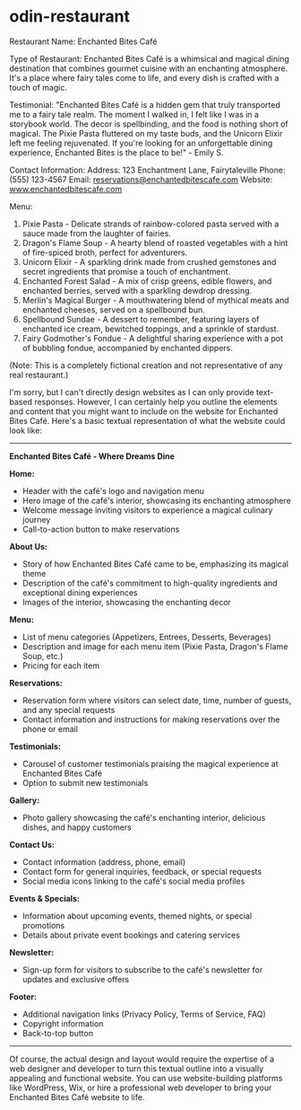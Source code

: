 # odin-restaurant

Restaurant Name: Enchanted Bites Café

Type of Restaurant: Enchanted Bites Café is a whimsical and magical dining destination that combines gourmet cuisine with an enchanting atmosphere. It's a place where fairy tales come to life, and every dish is crafted with a touch of magic.

Testimonial: 
"Enchanted Bites Café is a hidden gem that truly transported me to a fairy tale realm. The moment I walked in, I felt like I was in a storybook world. The decor is spellbinding, and the food is nothing short of magical. The Pixie Pasta fluttered on my taste buds, and the Unicorn Elixir left me feeling rejuvenated. If you're looking for an unforgettable dining experience, Enchanted Bites is the place to be!" - Emily S.

Contact Information:
Address: 123 Enchantment Lane, Fairytaleville
Phone: (555) 123-4567
Email: reservations@enchantedbitescafe.com
Website: www.enchantedbitescafe.com

Menu:
1. Pixie Pasta - Delicate strands of rainbow-colored pasta served with a sauce made from the laughter of fairies.
2. Dragon's Flame Soup - A hearty blend of roasted vegetables with a hint of fire-spiced broth, perfect for adventurers.
3. Unicorn Elixir - A sparkling drink made from crushed gemstones and secret ingredients that promise a touch of enchantment.
4. Enchanted Forest Salad - A mix of crisp greens, edible flowers, and enchanted berries, served with a sparkling dewdrop dressing.
5. Merlin's Magical Burger - A mouthwatering blend of mythical meats and enchanted cheeses, served on a spellbound bun.
6. Spellbound Sundae - A dessert to remember, featuring layers of enchanted ice cream, bewitched toppings, and a sprinkle of stardust.
7. Fairy Godmother's Fondue - A delightful sharing experience with a pot of bubbling fondue, accompanied by enchanted dippers.

(Note: This is a completely fictional creation and not representative of any real restaurant.)


I'm sorry, but I can't directly design websites as I can only provide text-based responses. However, I can certainly help you outline the elements and content that you might want to include on the website for Enchanted Bites Café. Here's a basic textual representation of what the website could look like:

---

**Enchanted Bites Café - Where Dreams Dine**

**Home:**
- Header with the café's logo and navigation menu
- Hero image of the café's interior, showcasing its enchanting atmosphere
- Welcome message inviting visitors to experience a magical culinary journey
- Call-to-action button to make reservations

**About Us:**
- Story of how Enchanted Bites Café came to be, emphasizing its magical theme
- Description of the café's commitment to high-quality ingredients and exceptional dining experiences
- Images of the interior, showcasing the enchanting decor

**Menu:**
- List of menu categories (Appetizers, Entrees, Desserts, Beverages)
- Description and image for each menu item (Pixie Pasta, Dragon's Flame Soup, etc.)
- Pricing for each item

**Reservations:**
- Reservation form where visitors can select date, time, number of guests, and any special requests
- Contact information and instructions for making reservations over the phone or email

**Testimonials:**
- Carousel of customer testimonials praising the magical experience at Enchanted Bites Café
- Option to submit new testimonials

**Gallery:**
- Photo gallery showcasing the café's enchanting interior, delicious dishes, and happy customers

**Contact Us:**
- Contact information (address, phone, email)
- Contact form for general inquiries, feedback, or special requests
- Social media icons linking to the café's social media profiles

**Events & Specials:**
- Information about upcoming events, themed nights, or special promotions
- Details about private event bookings and catering services

**Newsletter:**
- Sign-up form for visitors to subscribe to the café's newsletter for updates and exclusive offers

**Footer:**
- Additional navigation links (Privacy Policy, Terms of Service, FAQ)
- Copyright information
- Back-to-top button

---

Of course, the actual design and layout would require the expertise of a web designer and developer to turn this textual outline into a visually appealing and functional website. You can use website-building platforms like WordPress, Wix, or hire a professional web developer to bring your Enchanted Bites Café website to life.